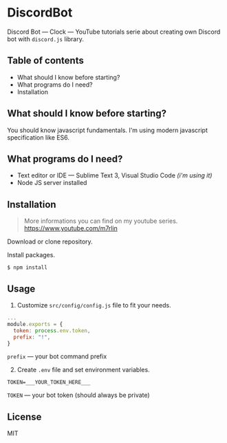 # DiscordBot

Discord Bot — Clock — YouTube tutorials serie about creating own Discord bot with `discord.js` library.

## Table of contents

- What should I know before starting?
- What programs do I need?
- Installation

## What should I know before starting?

You should know javascript fundamentals. I'm using modern javascript specification like ES6.

## What programs do I need?

- Text editor or IDE — Sublime Text 3, Visual Studio Code *(i'm using it)*
- Node JS server installed

## Installation

> More informations you can find on my youtube series. https://www.youtube.com/m7rlin

Download or clone repository. 

Install packages.

`$ npm install`

## Usage

1. Customize `src/config/config.js` file to fit your needs.
```javascript
...
module.exports = {
  token: process.env.token,
  prefix: "!",
}
```

`prefix` — your bot command prefix

2. Create `.env` file and set environment variables.

```
TOKEN=___YOUR_TOKEN_HERE___
```

`TOKEN` — your bot token (should always be private)

## License

MIT
